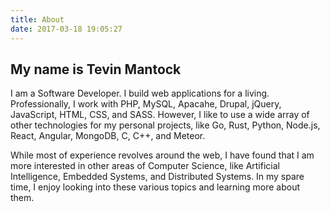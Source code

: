 ```yaml
---
title: About
date: 2017-03-18 19:05:27
---
```


## My name is Tevin Mantock

I am a Software Developer. I build web applications for a living. Professionally, I work with PHP, MySQL, Apacahe, Drupal, jQuery, JavaScript, HTML, CSS, and SASS. However, I like to use a wide array of other technologies for my personal projects, like Go, Rust, Python, Node.js, React, Angular, MongoDB, C, C++, and Meteor.

While most of experience revolves around the web, I have found that I am more interested in other areas of Computer Science, like Artificial Intelligence, Embedded Systems, and Distributed Systems. In my spare time, I enjoy looking into these various topics and learning more about them.
